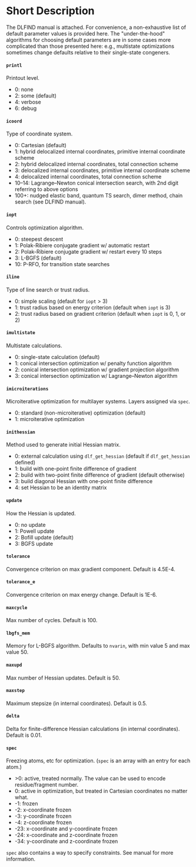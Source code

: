 # Short Description

The DLFIND manual is attached. For convenience, a non-exhaustive list of default parameter values is provided here. 
The "under-the-hood" algorithms for choosing default parameters are in some cases more complicated than those presented here:
e.g., multistate optimizations sometimes change defaults relative to their single-state congeners. 

#### ``printl``
Printout level.
- 0: none 
- 2: some (default)
- 4: verbose
- 6: debug

#### ``icoord``
Type of coordinate system.
- 0: Cartesian (default)
- 1: hybrid delocalized internal coordinates, primitive internal coordinate scheme
- 2: hybrid delocalized internal coordinates, total connection scheme
- 3: delocalized internal coordinates, primitive internal coordinate scheme
- 4: delocalized internal coordinates, total connection scheme
- 10–14: Lagrange–Newton conical intersection search, with 2nd digit referring to above options
- 100+: nudged elastic band, quantum TS search, dimer method, chain search (see DLFIND manual).

#### ``iopt``
Controls optimization algorithm.
- 0: steepest descent 
- 1: Polak-Ribiere conjugate gradient w/ automatic restart
- 2: Polak-Ribiere conjugate gradient w/ restart every 10 steps
- 3: L-BGFS (default)
- 10: P-RFO, for transition state searches

#### ``iline``
Type of line search or trust radius.
- 0: simple scaling (default for ``iopt`` > 3)
- 1: trust radius based on energy criterion (default when ``iopt`` is 3)
- 2: trust radius based on gradient criterion (default when ``iopt`` is 0, 1, or 2)

#### ``imultistate``
Multistate calculations.
- 0: single-state calculation (default)
- 1: conical intersection optimization w/ penalty function algorithm
- 2: conical intersection optimization w/ gradient projection algorithm
- 3: conical intersection optimization w/ Lagrange–Newton algorithm

#### ``imicroiterations``
Microiterative optimization for multilayer systems. Layers assigned via ``spec``.
- 0: standard (non-microiterative) optimization (default)
- 1: microiterative optimization

#### ``inithessian``
Method used to generate initial Hessian matrix.
- 0: external calculation using ``dlf_get_hessian`` (default if ``dlf_get_hessian`` defined)
- 1: build with one-point finite difference of gradient
- 2: build with two-point finite difference of gradient (default otherwise)
- 3: build diagonal Hessian with one-point finite difference
- 4: set Hessian to be an identity matrix

#### ``update``
How the Hessian is updated.
- 0: no update
- 1: Powell update
- 2: Bofill update (default)
- 3: BGFS update

#### ``tolerance``
Convergence criterion on max gradient component. Default is 4.5E-4.

#### ``tolerance_e``
Convergence criterion on max energy change. Default is 1E-6.

#### ``maxcycle``
Max number of cycles. Default is 100.

#### ``lbgfs_mem``
Memory for L-BGFS algorithm. Defaults to ``nvarin``, with min value 5 and max value 50.

#### ``maxupd``
Max number of Hessian updates. Default is 50.

#### ``maxstep``
Maximum stepsize (in internal coordinates). Default is 0.5.

#### ``delta``
Delta for finite-difference Hessian calculations (in internal coordinates). Default is 0.01.

#### ``spec``
Freezing atoms, etc for optimization. (``spec`` is an array with an entry for each atom.)
- \>0: active, treated normally. The value can be used to encode residue/fragment number.
- 0: active in optimization, but treated in Cartesian coordinates no matter what.
- -1: frozen
- -2: x-coordinate frozen
- -3: y-coordinate frozen
- -4: z-coordinate frozen
- -23: x-coordinate and y-coordinate frozen
- -24: x-coordinate and z-coordinate frozen
- -34: y-coordinate and z-coordinate frozen

``spec`` also contains a way to specify constraints. See manual for more information.
